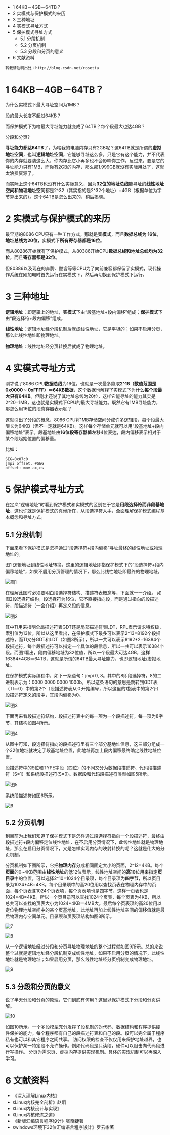 - 1 64KB－4GB－64TB？
- 2 实模式与保护模式的来历
- 3 三种地址
- 4 实模式寻址方式
- 5 保护模式寻址方式
    - 5.1 分段机制
    - 5.2 分页机制
    - 5.3 分段和分页的意义
- 6 文献资料

```
转载请注明出处：http://blog.csdn.net/rosetta
```

# 1 64KB－4GB－64TB？

为什么实模式下最大寻址空间为1MB？

段的最大长度不超过64KB？

而保护模式下为啥最大寻址能力就变成了64TB？每个段最大也达4GB？

分段和分页?

**寻址能力都达64TB**了，为啥我的电脑内存只有2GB呢？这64TB就是所谓的**虚拟地址空间**，也叫**逻辑地址空间**，它能够寻址这么多，只是它有这个能力，并不代表你的内存就要装这么大，你内存比它小再多也不会影响你工作，反过来，要是它的寻址能力只有1MB，而你有2GB的内存，那么那1.999GB就没有实际用处了，这就太浪费资源了。

而实际上这个64TB也没有什么实际意义，因为**32位的地址总线**能寻址的**线性地址空间和物理地址空间**都是2\^32（其实指的是2\^32个地址）=4GB（根据单位为字节算出来的）。这个64TB是怎么出来的，稍后揭晓。

# 2 实模式与保护模式的来历

最早期的8086 CPU只有一种工作方式，那就是**实模式**，而且**数据总线为 16位**，**地址总线为20位**，实模式下**所有寄存器都是16位**。

而从80286开始就有了保护模式，从80386开始CPU**数据总线和地址总线均为32位**，而且**寄存器都是32位**。

但80386以及现在的奔腾、酷睿等等CPU为了向前兼容都保留了实模式，现代操作系统在刚加电时首先运行在实模式下，然后再切换到保护模式下运行。

# 3 三种地址

**逻辑地址**：即逻辑上的地址，**实模式**下由“段基地址+段内偏移”组成；**保护模式**下由“段选择符+段内偏移”组成。

**线性地址**：逻辑地址经分段机制后就成线性地址，它是平坦的；如果不启用分页，那么此线性地址即物理地址。

**物理地址**：线性地址经分页转换后就成了物理地址。

# 4 实模式寻址方式

刚才说了8086 CPU**数据总线**为16位，也就是一次最多能取**2\^16（数值范围是0x0000 ~ 0xFFFF）＝64KB数据**，这个数据也解释了实模式下为什么**每个段最大只有64KB**。但刚才还说了其地址总线为20位，这样它能寻址的能力其实是2^20=1MB，这也就是实模式下CPU的最大寻址能力。既然它有1MB寻址能力，那怎么用16位的段寄存器表示呢？

这就引出了分段的概念，8086 CPU将1MB存储空间分成许多逻辑段，每个段最大限长为64KB（但不一定就是64KB）。这样每个存储单元就可以用“段基地址+段内偏移地址”表示。段基地址由**16位段寄存器值**左移4位表达，段内偏移表示相对于某个段起始位置的偏移量。

比如：

```
SEG=0x07c0
jmpi offset, #SEG
offset: mov ax,cs 
```

# 5 保护模式寻址方式
    
在定义“逻辑地址”时看到保护模式和实模式的区别在于它是**用段选择符而非段基地址**，这也许就是保护模式的真谛所在，从段选择符入手，全面理解保护模式编程基本概念和寻址方式。

## 5.1 分段机制

下面来看下保护模式是怎样通过“段选择符+段内偏移”寻址最终的线性地址或物理地址的。

图1 逻辑地址到线性地址转换，这里的逻辑地址即指保护模式下的“段选择符+段内偏移地址”，如果不启用分页管理的情况下，那么此线性地址即最终的物理地址。

![图1](images/logical_linear.png)

在理解此图时必须要明白段选择符结构、描述符表概念等，下面就一一介绍。
如图2段选择符结构，段选择符为16位，它不直接指向段，而是通过指向的段描述符，段描述符（一会介绍）再定义段的信息。

![图2](images/segment_selector_str.png)

其中TI用来指明全局描述符表GDT还是局部描述符表LDT，RPL表示请求特权级，索引值为13位，所以从这里看出，在保护模式下最多可以表示2^13=8192个段描述符，而TI又分GDT和LDT（如图3所示），所以一共可以表示8192\*2=16384个段描述符，每个段描述符可以指定一个具体的段信息，所以一共可以表示16384个段。而图1看出，段内偏移地址为32位值，所以一个段最大可达4GB，这样16384\*4GB＝64TB，这就是所谓的64TB最大寻址能力，也即逻辑地址/虚拟地址。

在保护模式实际编程中，如下一条语句：jmpi 0, 8。其中的8即段选择符，8的二进制表示为：0000 0000 0000 1000b，所以这条语句的意思是跳转到GDT表（TI＝0）中的第2个（段描述符表从０开始编号，所以这里的1指表中的第2个）段描述符定义的段中，其段内偏移为0。

![图3](images/images3.png)

下面再来看段描述符结构，段描述符表中的每一项为一个段描述符，每一项为8字节，其结构如图4所示。

![图4](images/images4.png)

从图中可知，段选择符指向的段描述符里有三个部分基地址信息，这三部分组成一个32位地址就决定了段基地址位置，此地址再加上段内偏移最终确定线性地址位置。

段描述符中的S位和TYPE字段（四位）的不同又分为数据段描述符、代码段描述符（S=1）和系统段描述符(S=0)。数据段和代码段描述符类型如图5所示。

![图5](images/images5.png)

系统段描述符如图6所示。

![6](images/images6.png)

## 5.2 分页机制

到目前为止我们知道了保护模式下是怎样通过段选择符指向一个段描述符，最终由段描述符+段内偏移定位线性地址，在不启用分页情况下，此线性地址就是物理地址，那么在启用分页情况下，又是怎样实现内存的映射转换的呢？这就是伟大的分页机制。

分页机制如下图所示，它把**物理内存**分成相同固定大小的页面，2\^12=4KB。每个**页面**的0~4KB范围由**线性地址**的低12位表示，线性地址空间的**高10**位用来指定**页目录**中的位置，可以选择2\^10=1024个目录项，每个目录项为**四字节**，所以页目录为1024\*4B=4KB。每个目录项中的高20位用以查找页表在物理内存中的页面，每个页表含1024个页表项，每个页表项也是四字节，这样一页表也是1024\*4B=4KB。所以一个页目录可以查找1024个页表，每个页表为4KB，所以总共可以查找的页表大小为1024\*4KB＝4MB大。最后每个页表项的高20位用以定位物理地址空间中的某个页基地址，此地址再加上线性地址空间的偏移值就是最后物理内存空间单元。目录项和页表项结构如图8所示。

![7](images/images7.png)

![8](images/images8.png)

从一个逻辑地址经过分段和分页寻址物理地址的整个过程就如图9所示。总的来说整个过就是逻辑地址经分段机制变成线性地址，如果不启用分页的情况下，此线性地址就是物理地址；如果启用分页，那么线性地址经分页机制变成物理地址。

![9](images/images9.png)

## 5.3 分段和分页的意义

说了半天分段和分页的原理，它们到底有何用？这里以保护模式下分段和分页讲解。
 
![10](images/images10.png)

如图10所示。一个多段模型充分发挥了段机制的对代码、数据结构和程序提供硬件保护的能力。每个程序都有自己的段描述符表和自己的段。段可以完全属于程序私有也可以和其它程序之间共享。
访问权限的检查不仅仅用来保护地址越界，也可以保护某一特定段不允许操作。例如代码段是只读段，硬件可以阻击向代码段进行写操作。
分页为需求页、虚拟内存提供实现机制。具体的实现机制可以再深入学习。

# 6 文献资料

- 《深入理解Linux内核》
- 《Linux内核完全剖析》赵炯
- 《Linux内核设计与实现》
- 《Linux内核修炼之道》
- 《新版汇编语言程序设计》钱晓捷著
- 《windows环境下32位汇编语言程序设计》罗云彬著